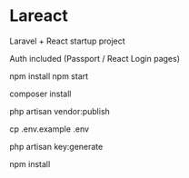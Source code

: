 # Lareact

Laravel + React startup project

Auth included (Passport / React Login pages)

npm install 
npm start


composer install

php artisan vendor:publish

cp .env.example .env

php artisan key:generate

npm install
